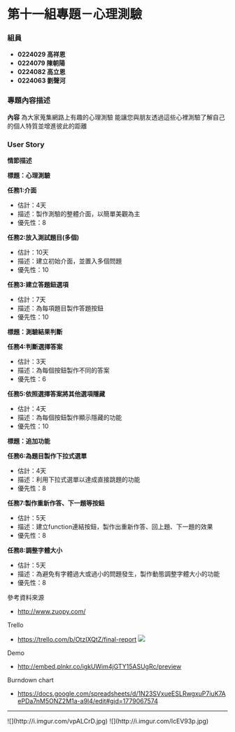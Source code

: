 # 第十一組專題－心理測驗 #

### 組員 ###

- **0224029 高祥恩**
- **0224079 陳朝陽**
- **0224082 高立恩**
- **0224063 劉聲河**

### 專題內容描述 ###

**內容**
為大家蒐集網路上有趣的心理測驗
能讓您與朋友透過這些心裡測驗了解自己的個人特質並增進彼此的距離

### User Story ###

**情節描述**

**標題：心理測驗**

**任務1:介面**
- 估計：4天
- 描述：製作測驗的整體介面，以簡單美觀為主
- 優先性：8

**任務2:放入測試題目(多個)**
- 估計：10天
- 描述：建立初始介面，並置入多個問題
- 優先性：10

**任務3:建立答題鈕選項**
- 估計：7天
- 描述：為每項題目製作答題按鈕
- 優先性：10

**標題：測驗結果判斷**
 
**任務4:判斷選擇答案**
- 估計：3天
- 描述：為每個按鈕製作不同的答案
- 優先性：6
 
**任務5:依照選擇答案將其他選項隱藏**
- 估計：4天
- 描述：為每個按鈕製作顯示隱藏的功能
- 優先性：10

**標題：追加功能**

**任務6:為題目製作下拉式選單**
- 估計：4天
- 描述：利用下拉式選單以達成直接跳題的功能
- 優先性：8

**任務7:製作重新作答、下一題等按鈕**
- 估計：5天
- 描述：建立function連結按鈕，製作出重新作答、回上題、下一題的效果
- 優先性：8

**任務8:調整字體大小**
- 估計：5天
- 描述：為避免有字體過大或過小的問題發生，製作動態調整字體大小的功能
- 優先性：8

參考資料來源

- http://www.zuopy.com/


Trello

- https://trello.com/b/OtzIXQtZ/final-report
![](http://i.imgur.com/sHQqnf4.jpg)

Demo

- http://embed.plnkr.co/igkUWim4jGTY15ASUgRc/preview
 
Burndown chart

- https://docs.google.com/spreadsheets/d/1N23SVxueESLRwgxuP7iuK7AePDa7nM5ONZ2M1a-a9I4/edit#gid=1779067574
<hr>
![](http://i.imgur.com/vpALCrD.jpg)
![](http://i.imgur.com/lcEV93p.jpg)
